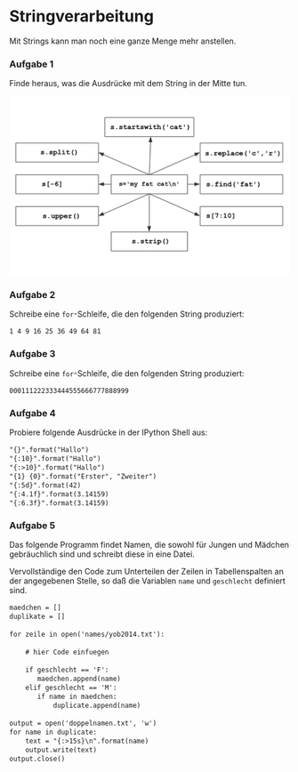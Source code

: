 
# Stringverarbeitung

Mit Strings kann man noch eine ganze Menge mehr anstellen.

### Aufgabe 1

Finde heraus, was die Ausdrücke mit dem String in der Mitte tun.

![string exercise](../exercises/strings.png)

### Aufgabe 2

Schreibe eine `for`-Schleife, die den folgenden String produziert:

    1 4 9 16 25 36 49 64 81


### Aufgabe 3

Schreibe eine `for`-Schleife, die den folgenden String produziert:

    000111222333444555666777888999


### Aufgabe 4

Probiere folgende Ausdrücke in der IPython Shell aus:

    "{}".format("Hallo")
    "{:10}".format("Hallo")
    "{:>10}".format("Hallo")
    "{1} {0}".format("Erster", "Zweiter")
    "{:5d}".format(42)
    "{:4.1f}".format(3.14159)
    "{:6.3f}".format(3.14159)
        

### Aufgabe 5

Das folgende Programm findet Namen, die sowohl für Jungen und Mädchen gebräuchlich sind und schreibt diese in eine Datei.

Vervollständige den Code zum Unterteilen der Zeilen in Tabellenspalten an der angegebenen Stelle, so daß die Variablen `name` und `geschlecht` definiert sind.


    maedchen = []
    duplikate = []

    for zeile in open('names/yob2014.txt'):
        
        # hier Code einfuegen
        
        if geschlecht == 'F':
           maedchen.append(name)
        elif geschlecht == 'M':
           if name in maedchen:
               duplicate.append(name)

    output = open('doppelnamen.txt', 'w')
    for name in duplicate:
        text = "{:>15s}\n".format(name)
        output.write(text)
    output.close()
